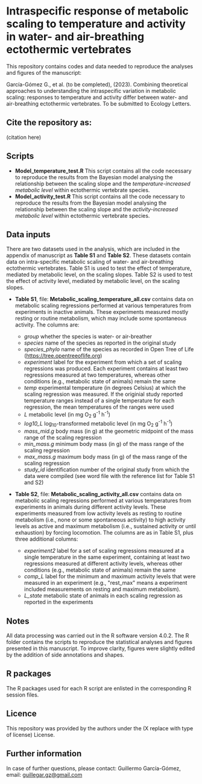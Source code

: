 # Intraspecific response of metabolic scaling to temperature and activity in water- and air-breathing ectothermic vertebrates
This repository contains codes and data needed to reproduce the analyses and figures of the manuscript:

García-Gómez G., et al. (to be completed), (2023). Combining theoretical approaches to understanding the intraspecific variation in metabolic scaling: responses to temperature and activity differ between water- and air-breathing ectothermic vertebrates. To be submitted to Ecology Letters.

## Cite the repository as:
(citation here)

## Scripts
* **Model_temperature_test.R** This script contains all the code necessary to reproduce the results from the Bayesian model analysing the relationship between the scaling slope and the *temperature-increased metabolic level* within ectothermic vertebrate species. 
* **Model_activity_test.R** This script contains all the code necessary to reproduce the results from the Bayesian model analysing the relationship between the scaling slope and the *activity-increased metabolic level* within ectothermic vertebrate species. 

## Data inputs
There are two datasets used in the analysis, which are included in the appendix of manuscript as **Table S1** and **Table S2**. These datasets contain data on intra-specific metabolic scaling of water- and air-breathing ectothermic vertebrates. Table S1 is used to test the effect of temperature, mediated by metabolic level, on the scaling slopes. Table S2 is used to test the effect of activity level, mediated by metabolic level, on the scaling slopes.

* **Table S1**, file: **Metabolic_scaling_temperature_all.csv** contains data on metabolic scaling regressions performed at various temperatures from experiments in inactive animals. These experiments measured mostly resting or routine metabolism, which may include some spontaneous activity. The columns are:
  * *group* whether the species is water- or air-breather
  * *species* name of the species as reported in the original study
  * *species_phylo* name of the species as recorded in Open Tree of Life       (https://tree.opentreeoflife.org) 
  * *experiment* label for the experiment from which a set of scaling regressions was produced. Each experiment contains at least two regressions measured at two temperatures, whereas other conditions (e.g., metabolic state of animals) remain the same  
  * *temp* experimental temperature (in degrees Celsius) at which the scaling regression was measured. If the originial study reported temperature ranges instead of a single temperature for each regression, the mean temperatures of the ranges were used
  * *L* metabolic level (in mg O<sub>2</sub> g<sup>-1</sup> h<sup>-1</sup>) 
  * *log10_L* log<sub>10</sub>-transformed metabolic level (in mg O<sub>2</sub> g<sup>-1</sup> h<sup>-1</sup>) 
  * *mass_mid.g* body mass (in g) at the geometric midpoint of the mass range of the scaling regression
  * *min_mass.g* minimum body mass (in g) of the mass range of the scaling regression
  * *max_mass.g* maximum body mass (in g) of the mass range of the scaling regression
  * *study_id* identification number of the original study from which the data were compiled (see word file with the reference list for Table S1 and S2)

* **Table S2**, file: **Metabolic_scaling_activity_all.csv** contains data on metabolic scaling regressions performed at various temperatures from experiments in animals during different activity levels. These experiments measured from low activity levels as resting to routine metabolism (i.e., none or some spontaneous activity) to high activity levels as active and maximum metabolism (i.e., sustained activity or until exhaustion) by forcing locomotion. The columns are as in Table S1, plus three additional columns:
  * *experiment2* label for a set of scaling regressions measured at a single temperature in the same experiment, containing at least two regressions measured at different activity levels, whereas other conditions (e.g., metabolic state of animals) remain the same  
  * *comp_L* label for the minimum and maximum activity levels that were measured in an experiment (e.g., "rest_max" means a experiment included measurements on resting and maximum metabolism).
  * *L_state* metabolic state of animals in each scaling regression as reported in the experiments 

## Notes
All data processing was carried out in the R software version 4.0.2. The R folder contains the scripts to reproduce the statistical analyses and figures presented in this manuscript. To improve clarity, figures were slightly edited by the addition of side annotations and shapes.

## R packages
The R packages used for each R script are enlisted in the corresponding R session files.

## Licence
This repository was provided by the authors under the (X replace with type of license) License.

## Further information
In case of further questions, please contact: Guillermo García-Gómez, email: guillegar.gz@gmail.com

